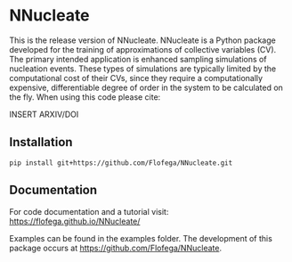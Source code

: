 # NNucleate

This is the release version of NNucleate. NNucleate is a Python package developed for the training of approximations of collective variables (CV). The primary intended application is enhanced sampling simulations of nucleation events. These types of simulations are typically limited by the computational cost of their CVs, since they require a computationally expensive, differentiable degree of order in the system to be calculated on the fly. When using this code please cite:

INSERT ARXIV/DOI

## Installation

`pip install git+https://github.com/Flofega/NNucleate.git`

## Documentation
For code documentation and a tutorial visit:
https://flofega.github.io/NNucleate/

Examples can be found in the examples folder.
The development of this package occurs at https://github.com/Flofega/NNucleate.
